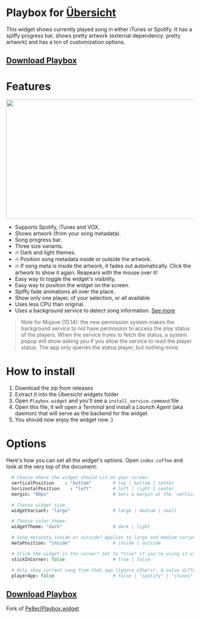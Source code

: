 # Playbox for [Übersicht](http://tracesof.net/uebersicht/)

This widget shows currently played song in either iTunes or Spotify. It has a spiffy progress bar, shows pretty artwork (external dependency: pretty artwork) and has a ton of customization options.

## [Download Playbox][1]

# Features

<img src="https://github.com/melchor629/Playbox.widget/blob/master/screenshot.jpg" width="516" height="320">

- Supports Spotify, iTunes and VOX.
- Shows artwork (from your song metadata).
- Song progress bar.
- Three size variants.
- 🔥 Dark and light themes.
- 🔥 Position song metadata inside or outside the artwork.
- 🔥 If song meta is inside the artwork, it fades out automatically. Click the artwork to show it again. Reapears with the mouse over it!
- Easy way to toggle the widget's visibility.
- Easy way to position the widget on the screen.
- Spiffy fade animations all over the place.
- Show only one player, of your selection, or all available
- Uses less CPU than original.
- Uses a background service to detect song information. [See more](https://github.com/melchor629/Playbox.widget/blob/master/service/README.md)

 > Note for Mojave (10.14): the new permission system makes the background service to not have permission to access the play status of the players. When the service tryies to fetch the status, a system popup will show asking you if you allow the service to read the player status. The app only queries the status player, but nothing more.

# How to install

 1. Download the zip from releases
 2. Extract it into the Übersicht widgets folder
 3. Open `Playbox.widget` and you'll see a `install_service.command` file
 4. Open this file, it will open a _Terminal_ and install a _Launch Agent_ (aka daemon) that will serve as the backend for the widget
 5. You should now enjoy the widget now :)

# Options

Here's how you can set all the widget's options. Open `index.coffee` and look at the very top of the document:

```coffeescript
  # Choose where the widget should sit on your screen.
  verticalPosition    : "bottom"        # top | bottom | center
  horizontalPosition    : "left"        # left | right | center
  margin: "80px"                        # Sets a margin at the `verticalPosition'

  # Choose widget size.
  widgetVariant: "large"                # large | medium | small

  # Choose color theme.
  widgetTheme: "dark"                   # dark | light

  # Song metadata inside or outside? Applies to large and medium variants only.
  metaPosition: "inside"                # inside | outside

  # Stick the widget in the corner? Set to *true* if you're using it with Sidebar widget, set to *false* if you'd like to give it some breathing room and a drop shadow.
  stickInCorner: false                  # true | false

  # Only show current song from that app (ignore others). A value different from false will apply only for that player.
  playerApp: false                      # false | "spotify" | "itunes" | "vox"
```

## [Download Playbox][1]

Fork of [Pe8er/Playbox.widget][2]


  [1]: https://github.com/melchor629/Playbox.widget/releases/download/latest/Playbox.widget.zip
  [2]: https://github.com/Pe8er/Playbox.widget
